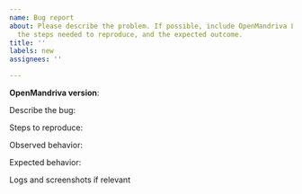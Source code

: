 ```yaml
---
name: Bug report
about: Please describe the problem. If possible, include OpenMandriva Lx version,
  the steps needed to reproduce, and the expected outcome.
title: ''
labels: new
assignees: ''

---
```


**OpenMandriva version**:

Describe the bug:

Steps to reproduce:

Observed behavior:

Expected behavior:

Logs and screenshots if relevant

